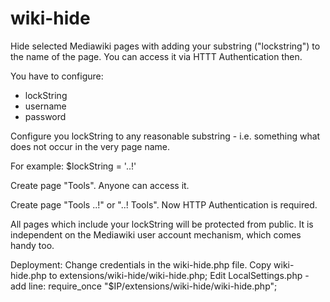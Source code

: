 wiki-hide
=========

Hide selected Mediawiki pages with adding your substring ("lockstring") to the name of the page. You can access it via HTTT Authentication then.

You have to configure:
* lockString
* username
* password


Configure you lockString to any reasonable substring - i.e. something what does not occur in the very page name.

For example:
$lockString = '..!'


Create page "Tools".
Anyone can access it.

Create page "Tools ..!" or "..! Tools".
Now HTTP Authentication is required.

All pages which include your lockString will be protected from public.
It is independent on the Mediawiki user account mechanism, which comes handy too.

Deployment:
Change credentials in the wiki-hide.php file.
Copy wiki-hide.php to extensions/wiki-hide/wiki-hide.php;
Edit LocalSettings.php - add line:
require_once "$IP/extensions/wiki-hide/wiki-hide.php";
